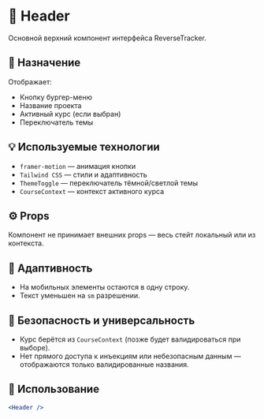 # 🧩 Header

Основной верхний компонент интерфейса ReverseTracker.

## 📌 Назначение
Отображает:
- Кнопку бургер-меню
- Название проекта
- Активный курс (если выбран)
- Переключатель темы

## 💡 Используемые технологии
- `framer-motion` — анимация кнопки
- `Tailwind CSS` — стили и адаптивность
- `ThemeToggle` — переключатель тёмной/светлой темы
- `CourseContext` — контекст активного курса

## ⚙️ Props
Компонент не принимает внешних props — весь стейт локальный или из контекста.

## 🧱 Адаптивность
- На мобильных элементы остаются в одну строку.
- Текст уменьшен на `sm` разрешении.

## 🔐 Безопасность и универсальность
- Курс берётся из `CourseContext` (позже будет валидироваться при выборе).
- Нет прямого доступа к инъекциям или небезопасным данным — отображаются только валидированные названия.

## 📎 Использование

```jsx
<Header />
